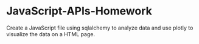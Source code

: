 # JavaScript-APIs-Homework
Create a JavaScript file using sqlalchemy to analyze data and use plotly to visualize the data on a HTML page. 
